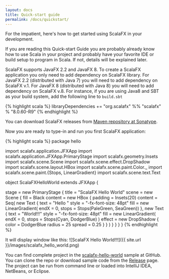 ```yaml
---
layout: docs
title: Quick-start guide
permalink: /docs/quickstart/
---
```


For the impatient, here's how to get started using ScalaFX in your development. 

If you are reading this Quick-start Guide you are probably already know how to use Scala in your project and probably have 
your favorite IDE or build setup to program in Scala. If not, details will be explained later.
 
ScalaFX supports JavaFX 2.2 and JavaFX 8. 
To create a ScalaFX application you only need to add dependency on ScalaFX library. 
For JavaFX 2.2 (distributed with Java 7) you will need to add dependency on ScalaFX v.1. 
For JavaFX 8 (distributed with Java 8) you will need to add dependency on ScalaFX v.8. 
For instance, if you are using Java8 and SBT as your build system, add the following line to `build.sbt`

{% highlight scala %}
libraryDependencies += "org.scalafx" %% "scalafx" % "8.0.60-R9"
{% endhighlight %}

You can download ScalaFX releases from [Maven repository at Sonatype](http://search.maven.org/#search&#124;ga&#124;1&#124;scalafx).

Now you are ready to type-in and run you first ScalaFX application:

{% highlight scala %}
package hello

import scalafx.application.JFXApp
import scalafx.application.JFXApp.PrimaryStage
import scalafx.geometry.Insets
import scalafx.scene.Scene
import scalafx.scene.effect.DropShadow
import scalafx.scene.layout.HBox
import scalafx.scene.paint.Color._
import scalafx.scene.paint.{Stops, LinearGradient}
import scalafx.scene.text.Text

object ScalaFXHelloWorld extends JFXApp {

  stage = new PrimaryStage {
    title = "ScalaFX Hello World"
    scene = new Scene {
      fill = Black
      content = new HBox {
        padding = Insets(20)
        content = Seq(
          new Text {
            text = "Hello "
            style = "-fx-font-size: 48pt"
            fill = new LinearGradient(
              endX = 0,
              stops = Stops(PaleGreen, SeaGreen))
          },
          new Text {
            text = "World!!!"
            style = "-fx-font-size: 48pt"
            fill = new LinearGradient(
              endX = 0,
              stops = Stops(Cyan, DodgerBlue)
            )
            effect = new DropShadow {
              color = DodgerBlue
              radius = 25
              spread = 0.25
            }
          }
        )
      }
    }
  }
}
{% endhighlight %}

It will display window like this:
![ScalaFX Hello World!!!]({{ site.url }}/images/scalafx_hello_world.png)

You can find complete project in the [scalafx-hello-world](https://github.com/scalafx/scalafx-hello-world) sample at GitHub.
You can clone the repo or download sample code from the [Release](https://github.com/scalafx/scalafx-hello-world/releases) page.
The project can be run from command line or loaded into IntelliJ IDEA, NetBeans, or Eclipse. 